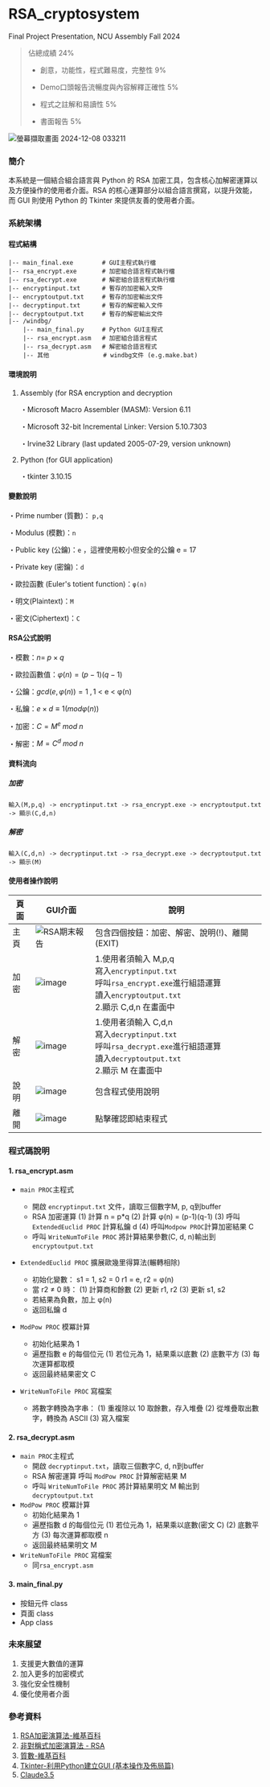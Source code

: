 # RSA_cryptosystem
Final Project Presentation, NCU Assembly Fall 2024

> 佔總成績 24%
> 
> * 創意，功能性，程式難易度，完整性 9%
> 
> * Demo口頭報告流暢度與內容解釋正確性 5%
> 
> * 程式之註解和易讀性 5%
> 
> * 書面報告 5%

![螢幕擷取畫面 2024-12-08 033211](https://hackmd.io/_uploads/S1aym7GEye.png)
### 簡介

本系統是一個結合組合語言與 Python 的 RSA 加密工具，包含核心加解密運算以及方便操作的使用者介面。RSA 的核心運算部分以組合語言撰寫，以提升效能，而 GUI 則使用 Python 的 Tkinter 來提供友善的使用者介面。



### 系統架構

#### 程式結構
```
|-- main_final.exe        # GUI主程式執行檔
|-- rsa_encrypt.exe       # 加密組合語言程式執行檔
|-- rsa_decrypt.exe       # 解密組合語言程式執行檔
|-- encryptinput.txt      # 暫存的加密輸入文件
|-- encryptoutput.txt     # 暫存的加密輸出文件
|-- decryptinput.txt      # 暫存的解密輸入文件
|-- decryptoutput.txt     # 暫存的解密輸出文件
|-- /windbg/
    |-- main_final.py     # Python GUI主程式
    |-- rsa_encrypt.asm   # 加密組合語言程式
    |-- rsa_decrypt.asm   # 解密組合語言程式
    |-- 其他               # windbg文件 (e.g.make.bat)
```
#### 環境說明
1. Assembly (for RSA encryption and decryption

      ・Microsoft Macro Assembler (MASM): Version 6.11

      ・Microsoft 32-bit Incremental Linker: Version 5.10.7303
      
      ・Irvine32 Library (last updated 2005-07-29, version unknown)
  
2. Python (for GUI application)

      ・tkinter 3.10.15

#### 變數說明
 ・Prime number (質數)： `p,q`
 
 ・Modulus (模數)：`n` 
 
 ・Public key (公鑰)：`e` ，這裡使用較小但安全的公鑰 e = 17
 
 ・Private key (密鑰)：`d` 
 
 ・歐拉函數 (Euler's totient function)：`φ(n)`
 
  ・明文(Plaintext)：`M`
  
  ・密文(Ciphertext)：`C`
  
#### RSA公式說明
 ・模數：$n = \;p \;× \;q$
 
 ・歐拉函數值：$φ(n) = (p-1)(q-1)$
 
 ・公鑰：$gcd(e, φ(n)) = 1 \;, \text {1 < e < φ(n)}$
 
 ・私鑰：$e × d ≡ 1 (mod φ(n))$
 
 ・加密：$C = M^e\; mod \;n$
 
 ・解密：$M = C^d\; mod \;n$

#### 資料流向

##### 加密
```
輸入(M,p,q) -> encryptinput.txt -> rsa_encrypt.exe -> encryptoutput.txt -> 顯示(C,d,n)
```
##### 解密
```
輸入(C,d,n) -> decryptinput.txt -> rsa_decrypt.exe -> decryptoutput.txt -> 顯示(M)
```
#### 使用者操作說明

| 頁面 |  GUI介面 | 說明 |
| -------- | -------- | -------- |
| 主頁     | ![RSA期末報告](https://hackmd.io/_uploads/Sy2u0ejNke.jpg)     |  包含四個按鈕：加密、解密、說明(!)、離開(EXIT) |
| 加密 | ![image](https://hackmd.io/_uploads/SJanJWoEke.png) | 1.使用者須輸入 M,p,q <br>寫入`encryptinput.txt`<br> 呼叫`rsa_encrypt.exe`進行組語運算 <br>讀入`encryptoutput.txt` <br>2.顯示 C,d,n 在畫面中 |
| 解密 | ![image](https://hackmd.io/_uploads/H19ayWjVye.png)| 1.使用者須輸入 C,d,n <br>寫入`decryptinput.txt` <br>呼叫`rsa_decrypt.exe`進行組語運算 <br>讀入`decryptoutput.txt` <br>2.顯示 M 在畫面中 |
| 說明 | ![image](https://hackmd.io/_uploads/Syhdk-sVyl.png)| 包含程式使用說明 |
| 離開 | ![image](https://hackmd.io/_uploads/Skhc1Wj4ye.png)| 點擊確認即結束程式 |



### 程式碼說明

#### 1. rsa_encrypt.asm
* `main PROC`主程式 
     - 開啟 `encryptinput.txt` 文件，讀取三個數字M, p, q到buffer
     - RSA 加密運算
        (1) 計算 n = p*q
        (2) 計算 φ(n) = (p-1)(q-1)
        (3) 呼叫`ExtendedEuclid PROC` 計算私鑰 d
        (4) 呼叫`Modpow PROC`計算加密結果 C
     - 呼叫 `WriteNumToFile PROC` 
        將計算結果參數(C, d, n)輸出到 `encryptoutput.txt` 
    
* `ExtendedEuclid PROC` 擴展歐幾里得算法(輾轉相除)
     - 初始化變數：
    s1 = 1, s2 = 0 r1 = e, r2 = φ(n)
     - 當 r2 ≠ 0 時：
    (1) 計算商和餘數
    (2) 更新 r1, r2
    (3) 更新 s1, s2
     - 若結果為負數，加上 φ(n)
     - 返回私鑰 d
       
* `ModPow PROC` 模冪計算 
     - 初始化結果為 1
     - 遍歷指數 e 的每個位元
     (1) 若位元為 1，結果乘以底數
     (2) 底數平方
     (3) 每次運算都取模
     - 返回最終結果密文 C
* `WriteNumToFile PROC` 寫檔案
     - 將數字轉換為字串：
     (1) 重複除以 10 取餘數，存入堆疊
     (2) 從堆疊取出數字，轉換為 ASCII
     (3) 寫入檔案
#### 2. rsa_decrypt.asm
* `main PROC`主程式
    - 開啟 `decryptinput.txt`，讀取三個數字C, d, n到buffer
    - RSA 解密運算
      呼叫 `ModPow PROC` 計算解密結果 M
    - 呼叫 `WriteNumToFile PROC`
      將計算結果明文 M 輸出到 `decryptoutput.txt` 
*  `ModPow PROC` 模冪計算 
    - 初始化結果為 1
    - 遍歷指數 d 的每個位元
    (1) 若位元為 1，結果乘以底數(密文 C)
    (2) 底數平方
    (3) 每次運算都取模 n
    - 返回最終結果明文 M
* `WriteNumToFile PROC` 寫檔案
    - 同`rsa_encrypt.asm`

#### 3. main_final.py 

* 按鈕元件 class
* 頁面 class
* App class

### 未來展望
1. 支援更大數值的運算
2. 加入更多的加密模式
3. 強化安全性機制
4. 優化使用者介面

### 參考資料
1. [RSA加密演算法-維基百科](https://zh.wikipedia.org/zh-tw/RSA%E5%8A%A0%E5%AF%86%E6%BC%94%E7%AE%97%E6%B3%95)
2. [非對稱式加密演算法 - RSA](https://ithelp.ithome.com.tw/articles/10250721)
4. [質數-維基百科](https://zh.wikipedia.org/zh-tw/%E8%B4%A8%E6%95%B0)
5. [Tkinter-利用Python建立GUI (基本操作及佈局篇)](https://ithelp.ithome.com.tw/articles/10278264?sc=hot)
6. [Claude3.5](https://claude.ai/new)
